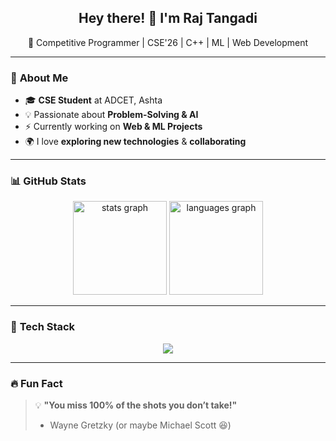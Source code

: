 <h2 align="center">Hey there! 👋 I'm Raj Tangadi</h2>

<p align="center">
  🚀 Competitive Programmer | CSE'26 | C++ | ML | Web Development
</p>

---

### 🌟 **About Me**
- 🎓 **CSE Student** at ADCET, Ashta  
- 💡 Passionate about **Problem-Solving & AI**  
- ⚡ Currently working on **Web & ML Projects**  
- 🌍 I love **exploring new technologies** & **collaborating**  

---

### 📊 **GitHub Stats**
<div align="center">
  <img src="https://github-readme-stats.vercel.app/api?username=RajTangadi03&show_icons=true&count_private=true&theme=dracula&hide_border=false" height="150" alt="stats graph" />
  <img src="https://github-readme-stats.vercel.app/api/top-langs?username=RajTangadi03&layout=compact&langs_count=6&theme=dracula&hide_border=false" height="150" alt="languages graph" />
</div>

---

### 🚀 **Tech Stack**
<div align="center">
  <img src="https://skillicons.dev/icons?i=cpp,python,js,html,css,mysql,php,git,github,aws" />
</div>

---

### 🔥 **Fun Fact**
> 💡 **"You miss 100% of the shots you don’t take!"**  
> - Wayne Gretzky (or maybe Michael Scott 😆)


